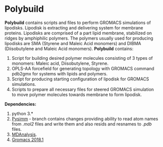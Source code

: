 # Polybuild

**Polybuild** contains scripts and files to perform GROMACS simulations of lipodisks. Lipodisk is extracting and delivering system for membrane proteins. Lipodisks are comprised of a part lipid membrane, stabilized on ridges by amphiphilic polymers. The polymers usually used for producing lipodisks are SMA (Styrene and Maleic Acid monomers) and DIBMA (Diisobutylene and Maleic Acid monomers). **Polybuild** contains:

1. Script for building desired polymer molecules consisting of 3 types of monomers: Maleic acid, Diisobutylene, Styrene.
2. OPLS-AA forcefield for generating topology with GROMACS command pdb2gmx for systems with lipids and polymers.
3. Script for producing starting configuration of lipodisk for GROMACS simulations.
4. Scripts to prepare all necessary files for steered GROMACS simulation to move polymer molecules towards membrane to form lipodisk.

**Dependencies:**
1. python 3.*
2. [Pysimm](https://github.com/Tarasovk49/pysimm) - branch contains changes providing ability to read atom names from *.mol2* files and write them and also resids and resnames to *.pdb* files.
3. [MDAnalysis](https://github.com/MDAnalysis/mdanalysis).
4. [Gromacs 2018.1](http://www.gromacs.org/)
